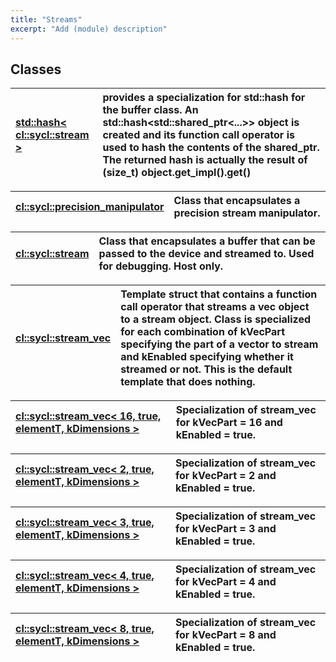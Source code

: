 ```yaml
---
title: "Streams"
excerpt: "Add (module) description"
---
```


## Classes

| [std::hash< cl::sycl::stream >](./std::hash<cl::sycl::stream>/README.md) | provides a specialization for std::hash for the buffer class. An std::hash<std::shared_ptr<...>> object is created and its function call operator is used to hash the contents of the shared_ptr. The returned hash is actually the result of (size_t) object.get_impl().get()  |
| :--- | :--- |


| [cl::sycl::precision_manipulator](./cl::sycl::precision_manipulator/README.md) | Class that encapsulates a precision stream manipulator.  |
| :--- | :--- |


| [cl::sycl::stream](./cl::sycl::stream/README.md) | Class that encapsulates a buffer that can be passed to the device and streamed to. Used for debugging. Host only.  |
| :--- | :--- |


| [cl::sycl::stream_vec](./cl::sycl::stream_vec/README.md) | Template struct that contains a function call operator that streams a vec object to a stream object. Class is specialized for each combination of kVecPart specifying the part of a vector to stream and kEnabled specifying whether it streamed or not. This is the default template that does nothing.  |
| :--- | :--- |


| [cl::sycl::stream_vec< 16, true, elementT, kDimensions >](./cl::sycl::stream_vec<16,true,elementT,kDimensions>/README.md) | Specialization of stream_vec for kVecPart = 16 and kEnabled = true.  |
| :--- | :--- |


| [cl::sycl::stream_vec< 2, true, elementT, kDimensions >](./cl::sycl::stream_vec<2,true,elementT,kDimensions>/README.md) | Specialization of stream_vec for kVecPart = 2 and kEnabled = true.  |
| :--- | :--- |


| [cl::sycl::stream_vec< 3, true, elementT, kDimensions >](./cl::sycl::stream_vec<3,true,elementT,kDimensions>/README.md) | Specialization of stream_vec for kVecPart = 3 and kEnabled = true.  |
| :--- | :--- |


| [cl::sycl::stream_vec< 4, true, elementT, kDimensions >](./cl::sycl::stream_vec<4,true,elementT,kDimensions>/README.md) | Specialization of stream_vec for kVecPart = 4 and kEnabled = true.  |
| :--- | :--- |


| [cl::sycl::stream_vec< 8, true, elementT, kDimensions >](./cl::sycl::stream_vec<8,true,elementT,kDimensions>/README.md) | Specialization of stream_vec for kVecPart = 8 and kEnabled = true.  |
| :--- | :--- |
